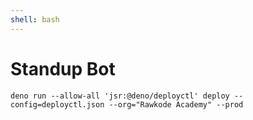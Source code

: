 ```yaml
---
shell: bash
---
```


# Standup Bot

```shell {name=deploy}
deno run --allow-all 'jsr:@deno/deployctl' deploy --config=deployctl.json --org="Rawkode Academy" --prod
```
